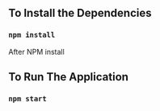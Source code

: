 ## To Install the Dependencies

### `npm install`

After NPM install

## To Run The Application

### `npm start`
